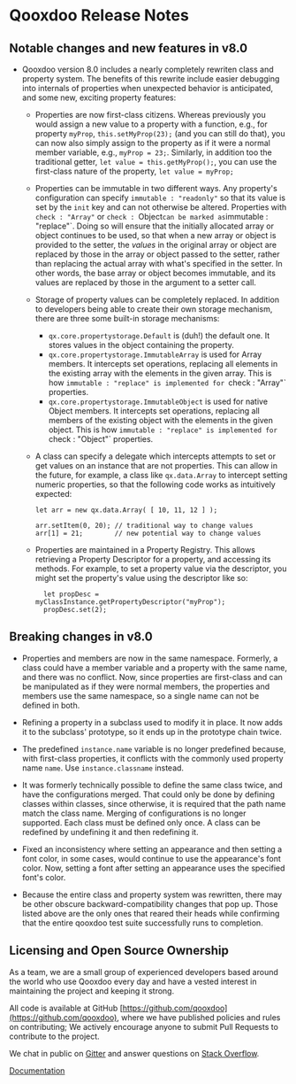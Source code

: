 # Qooxdoo Release Notes

## Notable changes and new features in v8.0
- Qooxdoo version 8.0 includes a nearly completely rewriten class and
  property system. The benefits of this rewrite include easier
  debugging into internals of properties when unexpected behavior is
  anticipated, and some new, exciting property features:

  - Properties are now first-class citizens. Whereas previously you
    would assign a new value to a property with a function, e.g., for
    property `myProp`, `this.setMyProp(23);` (and you can still do
    that), you can now also simply assign to the property as if it
    were a normal member variable, e.g., `myProp = 23;`. Similarly, in
    addition too the traditional getter, `let value = this.getMyProp();`, 
    you can use the first-class nature of the property, `let value = myProp;`

  - Properties can be immutable in two different ways. Any property's
    configuration can specify `immutable : "readonly"` so that its
    value is set by the `init` key and can not otherwise be altered.
    Properties with `check : "Array"` or `check : `Object` can be
    marked as `immutable : "replace"`. Doing so will ensure that the
    initially allocated array or object continues to be used, so that
    when a new array or object is provided to the setter, the *values*
    in the original array or object are replaced by those in the array
    or object passed to the setter, rather than replacing the actual
    array with what's specified in the setter. In other words, the
    base array or object becomes immutable, and its values are
    replaced by those in the argument to a setter call.

  - Storage of property values can be completely replaced. In addition
    to developers being able to create their own storage mechanism,
    there are three some built-in storage mechanisms:
    - `qx.core.propertystorage.Default` is (duh!) the default one. It
      stores values in the object containing the property.
    - `qx.core.propertystorage.ImmutableArray` is used for Array
      members. It intercepts set operations, replacing all elements in
      the existing array with the elements in the given array. This is
      how `immutable : "replace" is implemented for `check : "Array"`
      properties.
    - `qx.core.propertystorage.ImmutableObject` is used for native
      Object members. It intercepts set operations, replacing all
      members of the existing object with the elements in the given
      object. This is how `immutable : "replace" is implemented for
      `check : "Object"` properties.

  - A class can specify a delegate which intercepts attempts to set or
    get values on an instance that are not properties. This can allow
    in the future, for example, a class like `qx.data.Array` to
    intercept setting numeric properties, so that the following code
    works as intuitively expected:

    ```
    let arr = new qx.data.Array( [ 10, 11, 12 ] );
    
    arr.setItem(0, 20); // traditional way to change values
    arr[1] = 21;        // new potential way to change values
    ```

  - Properties are maintained in a Property Registry. This allows
    retrieving a Property Descriptor for a property, and accessing its
    methods. For example, to set a property value via the descriptor,
    you might set the property's value using the descriptor like so:
   
    ```
      let propDesc = myClassInstance.getPropertyDescriptor("myProp");
      propDesc.set(2);
    ```

## Breaking changes in v8.0

- Properties and members are now in the same namespace. Formerly, a
  class could have a member variable and a property with the same
  name, and there was no conflict. Now, since properties are
  first-class and can be manipulated as if they were normal members,
  the properties and members use the same namespace, so a single name
  can not be defined in both.
  
- Refining a property in a subclass used to modify it in place. It now
  adds it to the subclass' prototype, so it ends up in the prototype
  chain twice.
  
- The predefined `instance.name` variable is no longer predefined
  because, with first-class properties, it conflicts with the commonly
  used property name `name`. Use `instance.classname` instead.
  
- It was formerly technically possible to define the same class twice,
  and have the configurations merged. That could only be done by
  defining classes within classes, since otherwise, it is required
  that the path name match the class name. Merging of configurations
  is no longer supported. Each class must be defined only once. A
  class can be redefined by undefining it and then redefining it.

- Fixed an inconsistency where setting an appearance and then setting
  a font color, in some cases, would continue to use the appearance's
  font color. Now, setting a font after setting an appearance uses the
  specified font's color.
  
- Because the entire class and property system was rewritten, there
  may be other obscure backward-compatibility changes that pop up.
  Those listed above are the only ones that reared their heads while
  confirming that the entire qooxdoo test suite successfully runs to
  completion.

## Licensing and Open Source Ownership

As a team, we are a small group of experienced developers based around the world who use
Qooxdoo every day and have a vested interest in maintaining the project and keeping it strong.

All code is available at GitHub [https://github.com/qooxdoo](https://github.com/qooxdoo),
where we have published policies and rules on contributing; We actively encourage anyone to
submit Pull Requests to contribute to the project.

We chat in public on [Gitter](https://gitter.im/qooxdoo/qooxdoo) and answer questions
on [Stack Overflow](https://stackoverflow.com/questions/tagged/qooxdoo).

[Documentation](https://qooxdoo.org/documentation/#/development/contribute)

